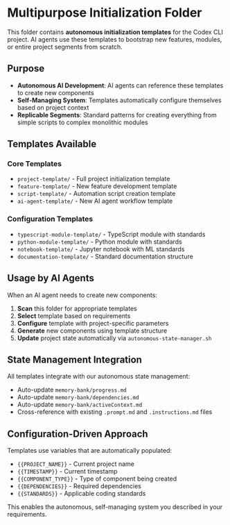 # Multipurpose Initialization Folder

This folder contains **autonomous initialization templates** for the Codex CLI project. AI agents use these templates to bootstrap new features, modules, or entire project segments from scratch.

## Purpose

- **Autonomous AI Development**: AI agents can reference these templates to create new components
- **Self-Managing System**: Templates automatically configure themselves based on project context
- **Replicable Segments**: Standard patterns for creating everything from simple scripts to complex monolithic modules

## Templates Available

### Core Templates

- `project-template/` - Full project initialization template
- `feature-template/` - New feature development template
- `script-template/` - Automation script creation template
- `ai-agent-template/` - New AI agent workflow template

### Configuration Templates

- `typescript-module-template/` - TypeScript module with standards
- `python-module-template/` - Python module with standards
- `notebook-template/` - Jupyter notebook with ML standards
- `documentation-template/` - Standard documentation structure

## Usage by AI Agents

When an AI agent needs to create new components:

1. **Scan** this folder for appropriate templates
2. **Select** template based on requirements
3. **Configure** template with project-specific parameters
4. **Generate** new components using template structure
5. **Update** project state automatically via `autonomous-state-manager.sh`

## State Management Integration

All templates integrate with our autonomous state management:

- Auto-update `memory-bank/progress.md`
- Auto-update `memory-bank/dependencies.md`
- Auto-update `memory-bank/activeContext.md`
- Cross-reference with existing `.prompt.md` and `.instructions.md` files

## Configuration-Driven Approach

Templates use variables that are automatically populated:

- `{{PROJECT_NAME}}` - Current project name
- `{{TIMESTAMP}}` - Current timestamp
- `{{COMPONENT_TYPE}}` - Type of component being created
- `{{DEPENDENCIES}}` - Required dependencies
- `{{STANDARDS}}` - Applicable coding standards

This enables the autonomous, self-managing system you described in your requirements.
